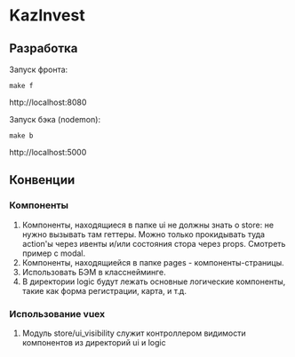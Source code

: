 # KazInvest

## Разработка

Запуск фронта:

```
make f
```
http://localhost:8080


Запуск бэка (nodemon):

```
make b
```
http://localhost:5000


## Конвенции

### Компоненты
1. Компоненты, находящиеся в папке ui не должны знать о store: не нужно вызывать там геттеры. Можно только прокидывать туда action'ы через ивенты и/или состояния стора через props. Смотреть пример с modal.
2. Компоненты, находящиейся в папке pages - компоненты-страницы.
3. Использовать БЭМ в класснейминге.
4. В директории logiс будут лежать основные логические компоненты, такие как форма регистрации, карта, и т.д.

### Использование vuex
1. Модуль store/ui_visibility служит контроллером видимости компонентов из директорий ui и logic
